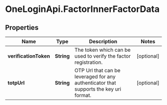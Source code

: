 # OneLoginApi.FactorInnerFactorData

## Properties

Name | Type | Description | Notes
------------ | ------------- | ------------- | -------------
**verificationToken** | **String** | The token which can be used to verify the factor registration. | [optional] 
**totpUrl** | **String** | OTP Url that can be leveraged for any authenticator that supports the key uri format. | [optional] 


